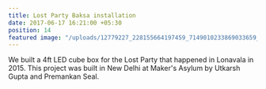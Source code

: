 ```yaml
---
title: Lost Party Baksa installation
date: 2017-06-17 16:21:00 +05:30
position: 14
featured image: "/uploads/12779227_228155664197459_7149010233869033659_o.jpg"
---
```


We built a 4ft LED cube box for the Lost Party that happened in Lonavala in 2015. This project was built in New Delhi at Maker's Asylum by Utkarsh Gupta and Premankan Seal. 